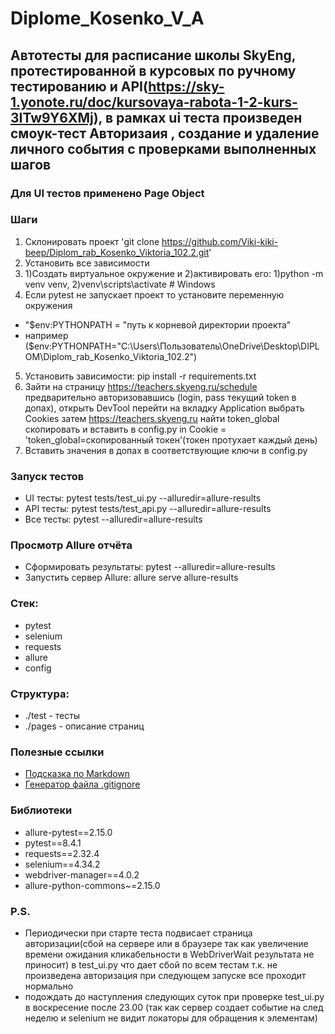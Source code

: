 # Diplome_Kosenko_V_A

## Автотесты для расписание школы SkyEng, протестированной в курсовых по ручному тестированию и API(https://sky-1.yonote.ru/doc/kursovaya-rabota-1-2-kurs-3ITw9Y6XMj), в рамках ui теста произведен смоук-тест Авторизаия , создание и удаление личного события с проверками выполненных шагов

### Для UI тестов применено Page Object
   

### Шаги
1. Склонировать проект 'git clone https://github.com/Viki-kiki-beep/Diplom_rab_Kosenko_Viktoria_102.2.git'
2. Установить все зависимости
3. 1)Создать виртуальное окружение и 2)активировать его: 1)python -m venv venv, 2)venv\scripts\activate # Windows
4. Если pytest не запускает проект то установите переменную окружения
- "$env:PYTHONPATH = "путь к корневой директории проекта"
- например ($env:PYTHONPATH="C:\Users\Пользователь\OneDrive\Desktop\DIPLOM\Diplom_rab_Kosenko_Viktoria_102.2")
5. Установить зависимости: pip install -r requirements.txt
6. Зайти на страницу https://teachers.skyeng.ru/schedule предварительно авторизовавшись (login, pass текущий token в допах), открыть
   DevTool перейти на вкладку Application выбрать Cookies затем https://teachers.skyeng.ru найти token_global скопировать
   и вставить в config.py in Cookie = 'token_global=скопированный токен'(токен протухает каждый день)
7. Вставить значения в допах в соответствующие ключи в config.py

### Запуск тестов
- UI тесты: pytest tests/test_ui.py --alluredir=allure-results
- API тесты: pytest tests/test_api.py --alluredir=allure-results
- Все тесты: pytest --alluredir=allure-results
### Просмотр Allure отчёта
- Сформировать результаты: pytest --alluredir=allure-results
- Запустить сервер Allure: allure serve allure-results

### Стек:
- pytest
- selenium
- requests
- allure
- config

### Структура:
- ./test - тесты
- ./pages - описание страниц

### Полезные ссылки
- [Подсказка по Markdown](https://www.markdownguide.org/basic-syntax/)
- [Генератор файла .gitignore](https://www.toptal.com/developers/gitignore/)

### Библиотеки
- allure-pytest==2.15.0
- pytest==8.4.1
- requests==2.32.4
- selenium==4.34.2
- webdriver-manager==4.0.2
- allure-python-commons~=2.15.0

### P.S.
- Периодически при старте теста подвисает страница авторизации(сбой на сервере или в браузере так как увеличение времени ожидания кликабельности в WebDriverWait результата не приносит) в test_ui.py что дает сбой по всем тестам т.к. не произведена авторизация при следующем запуске все проходит нормально
- подождать до наступления следующих суток при проверке test_ui.py в воскресение после 23.00 (так как сервер создает событие на след неделю и selenium не видит локаторы для обращения к элементам)